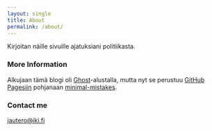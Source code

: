 ```yaml
---
layout: single
title: About
permalink: /about/
---
```


Kirjoitan näille sivuille ajatuksiani politiikasta.

### More Information

Alkujaan tämä blogi oli [Ghost](https://ghost.org/)-alustalla, mutta nyt
se perustuu [GitHub Pagesiin](https://pages.github.com/) pohjanaan [minimal-mistakes](https://mmistakes.github.io/minimal-mistakes/).

### Contact me

[jautero@iki.fi](mailto:jautero@iki.fi)
